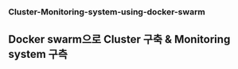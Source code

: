 ### Cluster-Monitoring-system-using-docker-swarm

## Docker swarm으로 Cluster 구축 & Monitoring system 구측

